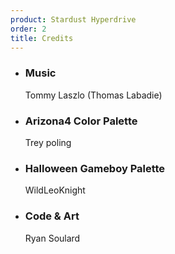 ```yaml
---
product: Stardust Hyperdrive
order: 2
title: Credits
---
```


<ul class="list-unstyled pl-5">
    <li>
        <h3>
            Music
        </h3>
        <p>
            Tommy Laszlo (Thomas Labadie)
        </p>
    </li>
    <li>
        <h3>
            Arizona4 Color Palette
        </h3>
        <p>
            Trey poling
        </p>
    </li>
    <li>
        <h3>
            Halloween Gameboy Palette
        </h3>
        <p>
            WildLeoKnight
        </p>
    </li>
    <li>
        <h3>
            Code &amp; Art
        </h3>
        <p>
            Ryan Soulard
        </p>
    </li>
</ul>